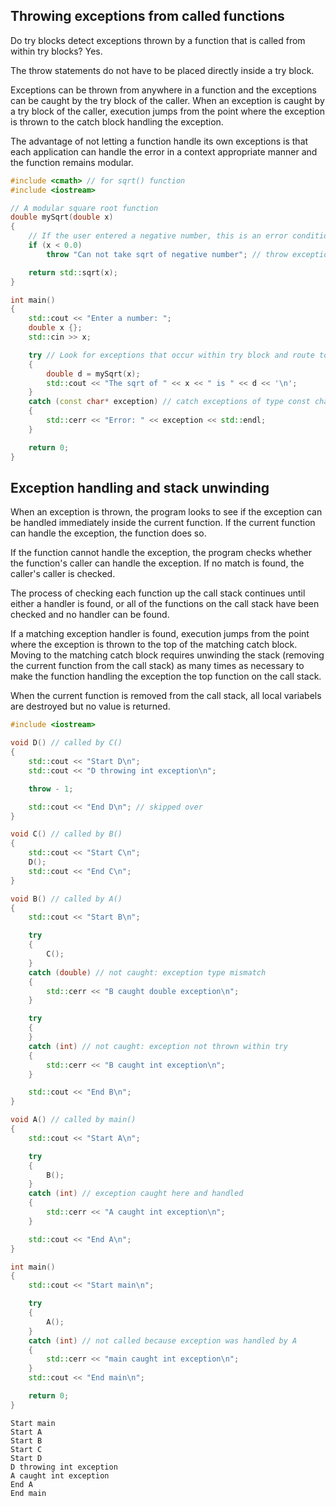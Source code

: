 ## Throwing exceptions from called functions
Do try blocks detect exceptions thrown by a function that is called from within try blocks? Yes.

The throw statements do not have to be placed directly inside a try block. 

Exceptions can be thrown from anywhere in a function and the exceptions can be caught by the try block of the  caller. When an exception is caught by a try block of the caller, execution jumps from the point where the exception is thrown to the catch block handling the exception.

The advantage of not letting a function handle its own exceptions is that each application can handle the error in a context appropriate manner and the function remains modular.
```cpp
#include <cmath> // for sqrt() function
#include <iostream>

// A modular square root function
double mySqrt(double x)
{
    // If the user entered a negative number, this is an error condition
    if (x < 0.0)
        throw "Can not take sqrt of negative number"; // throw exception of type const char*

    return std::sqrt(x);
}

int main()
{
    std::cout << "Enter a number: ";
    double x {};
    std::cin >> x;

    try // Look for exceptions that occur within try block and route to attached catch block(s)
    {
        double d = mySqrt(x);
        std::cout << "The sqrt of " << x << " is " << d << '\n';
    }
    catch (const char* exception) // catch exceptions of type const char*
    {
        std::cerr << "Error: " << exception << std::endl;
    }

    return 0;
}
```

## Exception handling and stack unwinding
When an exception is thrown, the program looks to see if the exception can be handled immediately inside the current function. If the current function can handle the exception, the function does so.

If the function cannot handle the exception, the program checks whether the function's caller can handle the exception. If no match is found, the caller's caller is checked. 

The process of checking each function up the call stack continues until either a handler is found, or all of the functions on the call stack have been checked and no handler can be found.

If a matching exception handler is found, execution jumps from the point where the exception is thrown to the top of the matching catch block. Moving to the matching catch block requires unwinding the stack (removing the current function from the call stack) as many times as necessary to make the function handling the exception the top function on the call stack.

When the current function is removed from the call stack, all local variabels are destroyed but no value is returned.

```cpp
#include <iostream>

void D() // called by C()
{
    std::cout << "Start D\n";
    std::cout << "D throwing int exception\n";

    throw - 1;

    std::cout << "End D\n"; // skipped over
}

void C() // called by B()
{
    std::cout << "Start C\n";
    D();
    std::cout << "End C\n";
}

void B() // called by A()
{
    std::cout << "Start B\n";

    try
    {
        C();
    }
    catch (double) // not caught: exception type mismatch
    {
        std::cerr << "B caught double exception\n";
    }

    try
    {
    }
    catch (int) // not caught: exception not thrown within try
    {
        std::cerr << "B caught int exception\n";
    }

    std::cout << "End B\n";
}

void A() // called by main()
{
    std::cout << "Start A\n";

    try
    {
        B();
    }
    catch (int) // exception caught here and handled
    {
        std::cerr << "A caught int exception\n";
    }

    std::cout << "End A\n";
}

int main()
{
    std::cout << "Start main\n";

    try
    {
        A();
    }
    catch (int) // not called because exception was handled by A
    {
        std::cerr << "main caught int exception\n";
    }
    std::cout << "End main\n";

    return 0;
}
```

```
Start main
Start A
Start B
Start C
Start D
D throwing int exception
A caught int exception
End A
End main
```

